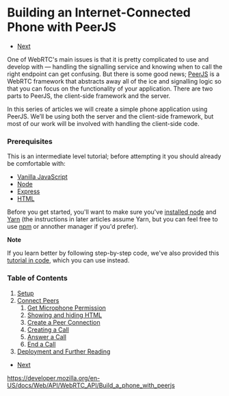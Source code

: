 Building an Internet-Connected Phone with PeerJS
================================================

-   <a href="build_a_phone_with_peerjs/setup" class="button minimal">Next</a>

One of WebRTC's main issues is that it is pretty complicated to use and develop with — handling the signalling service and knowing when to call the right endpoint can get confusing. But there is some good news; [PeerJS](https://peerjs.com/) is a WebRTC framework that abstracts away all of the ice and signalling logic so that you can focus on the functionality of your application. There are two parts to PeerJS, the client-side framework and the server.

In this series of articles we will create a simple phone application using PeerJS. We’ll be using both the server and the client-side framework, but most of our work will be involved with handling the client-side code.

### Prerequisites

This is an intermediate level tutorial; before attempting it you should already be comfortable with:

-   [Vanilla JavaScript](https://developer.mozilla.org/en-US/docs/Web/JavaScript)
-   [Node](https://nodejs.org/en/docs/)
-   [Express](https://developer.mozilla.org/en-US/docs/Learn/Server-side/Express_Nodejs)
-   [HTML](https://developer.mozilla.org/en-US/docs/Web/HTML)

Before you get started, you'll want to make sure you've [installed node](https://nodejs.org/en/download/) and [Yarn](https://classic.yarnpkg.com/en/docs/install) (the instructions in later articles assume Yarn, but you can feel free to use [npm](https://docs.npmjs.com/getting-started/) or annother manager if you'd prefer).

**Note**

If you learn better by following step-by-step code, we've also provided this [tutorial in code](https://github.com/SamsungInternet/WebPhone/tree/master/tutorial), which you can use instead.

### Table of Contents

1.  [Setup](build_a_phone_with_peerjs/setup)
2.  [Connect Peers](build_a_phone_with_peerjs/connect_peers)
    1.  [Get Microphone Permission](build_a_phone_with_peerjs/connect_peers/get_microphone_permission)
    2.  [Showing and hiding HTML](build_a_phone_with_peerjs/connect_peers/show_hide_html)
    3.  [Create a Peer Connection](build_a_phone_with_peerjs/connect_peers/create_a_peer_connection)
    4.  [Creating a Call](build_a_phone_with_peerjs/connect_peers/creating_a_call)
    5.  [Answer a Call](build_a_phone_with_peerjs/connect_peers/answer_a_call)
    6.  [End a Call](build_a_phone_with_peerjs/connect_peers/end_a_call)
3.  [Deployment and Further Reading](build_a_phone_with_peerjs/deployment_and_further_reading)

-   <a href="build_a_phone_with_peerjs/setup" class="button minimal">Next</a>

<a href="https://developer.mozilla.org/en-US/docs/Web/API/WebRTC_API/Build_a_phone_with_peerjs" class="_attribution-link">https://developer.mozilla.org/en-US/docs/Web/API/WebRTC_API/Build_a_phone_with_peerjs</a>
